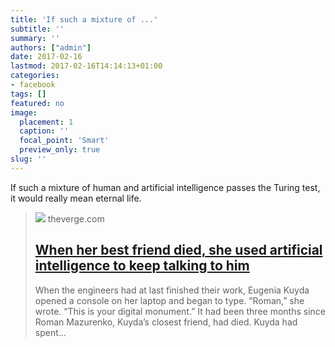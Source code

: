 ```yaml
---
title: 'If such a mixture of ...'
subtitle: ''
summary: ''
authors: ["admin"]
date: 2017-02-16
lastmod: 2017-02-16T14:14:13+01:00
categories:
- facebook
tags: []
featured: no
image:
  placement: 1
  caption: ''
  focal_point: 'Smart'
  preview_only: true
slug: ''
---
```

If such a mixture of human and artificial intelligence passes the Turing test, it would really mean eternal life.
> [![](https://cdn0.vox-cdn.com/thumbor/u98Pd5Mah3weaLughd_CadCb3JE=/1200x630/top/filters:no_upscale()/cdn2.vox-cdn.com/uploads/chorus_asset/file/7219739/unspecified.0.jpg)](http://www.theverge.com/a/luka-artificial-intelligence-memorial-roman-mazurenko-bot)
> theverge.com
> ## [When her best friend died, she used artificial intelligence to keep talking to him](http://www.theverge.com/a/luka-artificial-intelligence-memorial-roman-mazurenko-bot)
>
>When the engineers had at last finished their work, Eugenia Kuyda opened a console on her laptop and began to type. “Roman,” she wrote. “This is your digital monument.” It had been three months since Roman Mazurenko, Kuyda’s closest friend, had died. Kuyda had spent...


